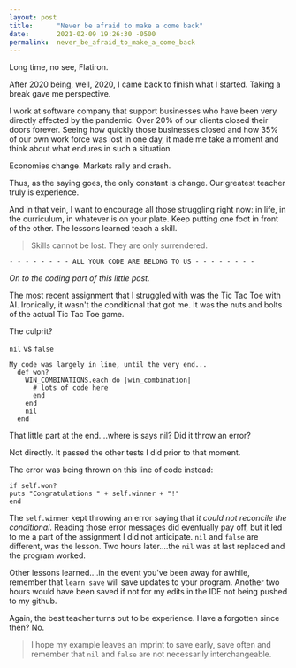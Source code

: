 ```yaml
---
layout: post
title:      "Never be afraid to make a come back"
date:       2021-02-09 19:26:30 -0500
permalink:  never_be_afraid_to_make_a_come_back
---
```



Long time, no see, Flatiron.

After 2020 being, well, 2020, I came back to finish what I started. Taking a break gave me perspective.

I work at software company that support businesses who have been very directly affected by the pandemic. Over 20% of our clients closed their doors forever. Seeing how quickly those businesses closed and how 35% of our own work force was lost in one day, it made me take a moment and think about what endures in such a situation.

Economies change. Markets rally and crash.

Thus, as the saying goes, the only constant is change. Our greatest teacher truly is experience.

And in that vein, I want to encourage all those struggling right now: in life, in the curriculum, in whatever is on your plate. Keep putting one foot in front of the other. The lessons learned teach a skill. 

> Skills cannot be lost. They are only surrendered.


`- - - - - - - - ALL YOUR CODE ARE BELONG TO US - - - - - - - - `



*On to the coding part of this little post.*

The most recent assignment that I struggled with was the Tic Tac Toe with AI. Ironically, it wasn't the conditional that got me. It was the nuts and bolts of the actual Tic Tac Toe game.

The culprit?

`nil` vs `false`

```
My code was largely in line, until the very end...
  def won?
    WIN_COMBINATIONS.each do |win_combination|
      # lots of code here
      end
    end
    nil
  end
```

That little part at the end....where is says nil? Did it throw an error?

Not directly. It passed the other tests I did prior to that moment. 

The error was being thrown on this line of code instead:

```
if self.won?
puts "Congratulations " + self.winner + "!"
end
```

The `self.winner` kept throwing an error saying that i*t could not reconcile the conditional*. Reading those error messages did eventually pay off, but it led to me a part of the assignment I did not anticipate. `nil` and `false` are different, was the lesson. Two hours later....the `nil` was at last replaced and the program worked.

Other lessons learned....in the event you've been away for awhile, remember that `learn save` will save updates to your program. Another two hours would have been saved if not for my edits in the IDE not being pushed to my github.

Again, the best teacher turns out to be experience. Have a forgotten since then? No.


> I hope my example leaves an imprint to save early, save often and remember that `nil` and `false` are not necessarily interchangeable.
